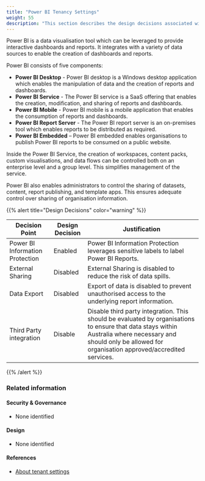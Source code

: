 ```yaml
---
title: "Power BI Tenancy Settings"
weight: 55
description: "This section describes the design decisions associated with configuring Power BI within the Power BI Admin Portal for system(s) built using ASD's Blueprint for Secure Cloud."
---
```

Power BI is a data visualisation tool which can be leveraged to provide interactive dashboards and reports. It integrates with a variety of data sources to enable the creation of dashboards and reports.

Power BI consists of five components:

* **Power BI Desktop** - Power BI desktop is a Windows desktop application which enables the manipulation of data and the creation of reports and dashboards.
* **Power BI Service** - The Power BI service is a SaaS offering that enables the creation, modification, and sharing of reports and dashboards.
* **Power BI Mobile** - Power BI mobile is a mobile application that enables the consumption of reports and dashboards.
* **Power BI Report Server** - The Power BI report server is an on-premises tool which enables reports to be distributed as required.
* **Power BI Embedded** – Power BI embedded enables organisations to publish Power BI reports to be consumed on a public website.

Inside the Power BI Service, the creation of workspaces, content packs, custom visualisations, and data flows can be controlled both on an enterprise level and a group level. This simplifies management of the service.

Power BI also enables administrators to control the sharing of datasets, content, report publishing, and template apps. This ensures adequate control over sharing of organisation information.

{{% alert title="Design Decisions" color="warning" %}}

| Decision Point                  | Design Decision | Justification                                                                                                                                                                                                   |
|---------------------------------|-----------------|-----------------------------------------------------------------------------------------------------------------------------------------------------------------------------------------------------------------|
| Power BI Information Protection | Enabled         | Power BI Information Protection leverages sensitive labels to label Power BI Reports.                                                                                                                           |
| External Sharing                | Disabled        | External Sharing is disabled to reduce the risk of data spills.                                                                                                                                                 |
| Data Export                     | Disabled        | Export of data is disabled to prevent unauthorised access to the underlying report information.                                                                                                                 |
| Third Party integration         | Disable         | Disable third party integration. This should be evaluated by organisations to ensure that data stays within Australia where necessary and should only be allowed for organisation approved/accredited services. |

{{% /alert %}}

### Related information

#### Security & Governance

* None identified

#### Design

* None identified

#### References

* [About tenant settings](https://learn.microsoft.com/power-bi/admin/service-admin-portal-about-tenant-settings)
